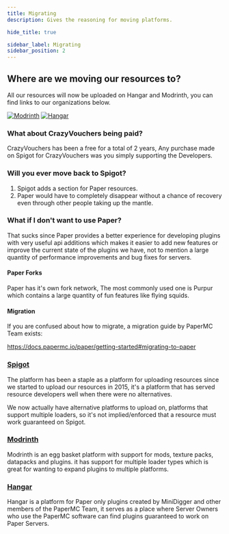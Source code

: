 ```yaml
---
title: Migrating
description: Gives the reasoning for moving platforms.

hide_title: true

sidebar_label: Migrating
sidebar_position: 2
---
```

## Where are we moving our resources to?
All our resources will now be uploaded on Hangar and Modrinth, you can find links to our organizations below.

[![Modrinth](https://raw.githubusercontent.com/intergrav/devins-badges/v3/assets/cozy-minimal/available/modrinth_64h.png)](https://modrinth.com/organization/crazycrew)
[![Hangar](https://raw.githubusercontent.com/intergrav/devins-badges/v3/assets/cozy-minimal/available/hangar_64h.png)](https://hangar.papermc.io/CrazyCrew)

### What about CrazyVouchers being paid?
CrazyVouchers has been a free for a total of 2 years, Any purchase made on Spigot for CrazyVouchers was you simply supporting the Developers.

### Will you ever move back to Spigot?
1) Spigot adds a section for Paper resources.
2) Paper would have to completely disappear without a chance of recovery even through other people taking up the mantle.

### What if I don't want to use Paper?
That sucks since Paper provides a better experience for developing plugins with very useful api additions which makes it easier to add new features or improve the current state of the plugins we have, not to mention a large quantity of performance improvements and bug fixes for servers.

#### Paper Forks
Paper has it's own fork network, The most commonly used one is Purpur which contains a large quantity of fun features like flying squids.

#### Migration
If you are confused about how to migrate, a migration guide by PaperMC Team exists:

https://docs.papermc.io/paper/getting-started#migrating-to-paper

### [Spigot](https://www.spigotmc.org/)
The platform has been a staple as a platform for uploading resources since we started to upload our resources in 2015, it's a platform that has served resource developers well when there were no alternatives.

We now actually have alternative platforms to upload on, platforms that support multiple loaders, so it's not implied/enforced that a resource must work guaranteed on Spigot.

### [Modrinth](https://modrinth.com/)
Modrinth is an egg basket platform with support for mods, texture packs, datapacks and plugins. it has support for multiple loader types which is great for wanting to expand plugins to multiple platforms.

### [Hangar](https://hangar.papermc.io/)
Hangar is a platform for Paper only plugins created by MiniDigger and other members of the PaperMC Team, it serves as a place where Server Owners who use the PaperMC software can find plugins guaranteed to work on Paper Servers.
